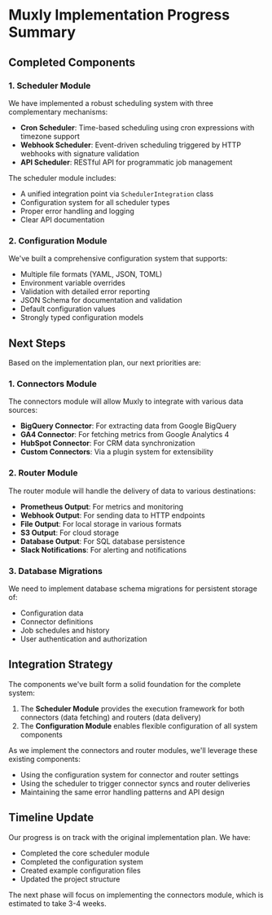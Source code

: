 # Muxly Implementation Progress Summary

## Completed Components

### 1. Scheduler Module
We have implemented a robust scheduling system with three complementary mechanisms:

- **Cron Scheduler**: Time-based scheduling using cron expressions with timezone support
- **Webhook Scheduler**: Event-driven scheduling triggered by HTTP webhooks with signature validation
- **API Scheduler**: RESTful API for programmatic job management

The scheduler module includes:
- A unified integration point via `SchedulerIntegration` class
- Configuration system for all scheduler types
- Proper error handling and logging
- Clear API documentation

### 2. Configuration Module
We've built a comprehensive configuration system that supports:

- Multiple file formats (YAML, JSON, TOML)
- Environment variable overrides
- Validation with detailed error reporting
- JSON Schema for documentation and validation
- Default configuration values
- Strongly typed configuration models

## Next Steps

Based on the implementation plan, our next priorities are:

### 1. Connectors Module
The connectors module will allow Muxly to integrate with various data sources:

- **BigQuery Connector**: For extracting data from Google BigQuery
- **GA4 Connector**: For fetching metrics from Google Analytics 4
- **HubSpot Connector**: For CRM data synchronization
- **Custom Connectors**: Via a plugin system for extensibility

### 2. Router Module
The router module will handle the delivery of data to various destinations:

- **Prometheus Output**: For metrics and monitoring
- **Webhook Output**: For sending data to HTTP endpoints
- **File Output**: For local storage in various formats
- **S3 Output**: For cloud storage
- **Database Output**: For SQL database persistence
- **Slack Notifications**: For alerting and notifications

### 3. Database Migrations
We need to implement database schema migrations for persistent storage of:

- Configuration data
- Connector definitions
- Job schedules and history
- User authentication and authorization

## Integration Strategy

The components we've built form a solid foundation for the complete system:

1. The **Scheduler Module** provides the execution framework for both connectors (data fetching) and routers (data delivery)
2. The **Configuration Module** enables flexible configuration of all system components

As we implement the connectors and router modules, we'll leverage these existing components:

- Using the configuration system for connector and router settings
- Using the scheduler to trigger connector syncs and router deliveries
- Maintaining the same error handling patterns and API design

## Timeline Update

Our progress is on track with the original implementation plan. We have:

- Completed the core scheduler module
- Completed the configuration system
- Created example configuration files
- Updated the project structure

The next phase will focus on implementing the connectors module, which is estimated to take 3-4 weeks. 